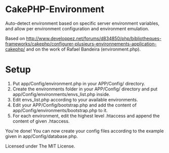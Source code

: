 CakePHP-Environment
===================

Auto-detect environment based on specific server environment variables, and allow per environment configuration and environment emulation.

Based on http://www.developpez.net/forums/d834850/php/bibliotheques-frameworks/cakephp/configurer-plusieurs-environnements-application-cakephp/
and on the work of Rafael Bandeira (environment.php).

Setup
=====
1. Put app/Config/environment.php in your APP/Config/ directory.
2. Create the environments folder in your APP/Config/ directory and put app/Config/environments/envs_list.php inside.
3. Edit envs_list.php according to your available environments.
4. Edit your APP/Config/bootstrap.php and add the content of app/Config/environments/bootstrap.php to it.
5. For each environment, edit the highest level .htaccess and append the content of given .htaccess.

You're done! You can now create your config files according to the example given in app/Config/database.php.

Licensed under The MIT License.
